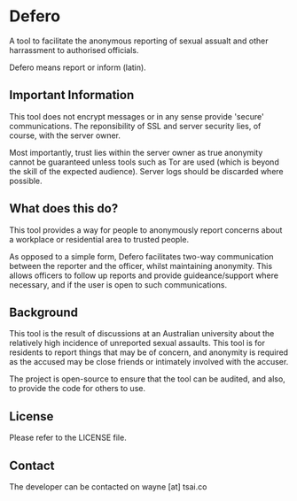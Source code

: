 Defero
======

A tool to facilitate the anonymous reporting of sexual assualt and other harrassment to authorised officials.

Defero means report or inform (latin).

## Important Information

This tool does not encrypt messages or in any sense provide 'secure' communications. 
The reponsibility of SSL and server security lies, of course, with the server owner.

Most importantly, trust lies within the server owner as true anonymity cannot be guaranteed unless tools such as 
Tor are used (which is beyond the skill of the expected audience). Server logs should be discarded where possible.

## What does this do?

This tool provides a way for people to anonymously report concerns about a workplace or residential area to 
trusted people. 

As opposed to a simple form, Defero facilitates two-way communication between the reporter and the officer, whilst
maintaining anonymity. This allows officers to follow up reports and provide guideance/support where necessary, and 
if the user is open to such communications.

## Background

This tool is the result of discussions at an Australian university about the relatively high incidence
of unreported sexual assaults. This tool is for residents to report things that may be of concern, and 
anonymity is required as the accused may be close friends or intimately involved with the accuser. 

The project is open-source to ensure that the tool can be audited, and also, to provide the code for others to 
use. 

## License

Please refer to the LICENSE file.

## Contact

The developer can be contacted on wayne [at] tsai.co

